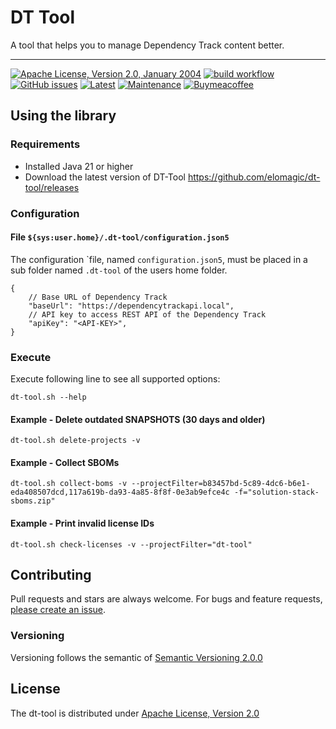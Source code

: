 # DT Tool

A tool that helps you to manage Dependency Track content better.

---

[![Apache License, Version 2.0, January 2004](https://img.shields.io/github/license/apache/maven.svg?label=License)][license]
[![build workflow](https://github.com/elomagic/dt-tool/actions/workflows/maven.yml/badge.svg)](https://github.com/elomagic/dt-tool/actions)
[![GitHub issues](https://img.shields.io/github/issues-raw/elomagic/dt-tool)](https://github.com/elomagic/dt-tool/issues)
[![Latest](https://img.shields.io/github/release/elomagic/dt-tool.svg)](https://github.com/elomagic/dt-tool/releases)
[![Maintenance](https://img.shields.io/badge/Maintained%3F-yes-green.svg)](https://github.com/elomagic/dt-tool/graphs/commit-activity)
[![Buymeacoffee](https://badgen.net/badge/icon/buymeacoffee?icon=buymeacoffee&label)](https://www.buymeacoffee.com/elomagic)


## Using the library

### Requirements

* Installed Java 21 or higher
* Download the latest version of DT-Tool https://github.com/elomagic/dt-tool/releases

### Configuration

#### File ```${sys:user.home}/.dt-tool/configuration.json5```

The configuration `file, named ```configuration.json5```, must be placed in a sub folder named ```.dt-tool``` of the users home folder.

```json5
{
    // Base URL of Dependency Track
    "baseUrl": "https://dependencytrackapi.local",
    // API key to access REST API of the Dependency Track
    "apiKey": "<API-KEY>",
}
```

### Execute

Execute following line to see all supported options:

```shell
dt-tool.sh --help
```

#### Example - Delete outdated SNAPSHOTS (30 days and older)

```shell
dt-tool.sh delete-projects -v
```

#### Example - Collect SBOMs

```shell
dt-tool.sh collect-boms -v --projectFilter=b83457bd-5c89-4dc6-b6e1-eda408507dcd,117a619b-da93-4a85-8f8f-0e3ab9efce4c -f="solution-stack-sboms.zip"
```

#### Example - Print invalid license IDs

```shell
dt-tool.sh check-licenses -v --projectFilter="dt-tool"
```

## Contributing

Pull requests and stars are always welcome. For bugs and feature requests, [please create an issue](../../issues/new).

### Versioning

Versioning follows the semantic of [Semantic Versioning 2.0.0](https://semver.org/)

## License

The dt-tool is distributed under [Apache License, Version 2.0][license]

[license]: https://www.apache.org/licenses/LICENSE-2.0